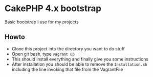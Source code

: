 # CakePHP 4.x bootstrap

Basic bootstrap I use for my projects

## Howto

- Clone this project into the directory you want to do stuff
- Open git bash, type `vagrant up`
- This should install everything and finally give you some instructions
- After installation you should be able to remove the `Installation.sh` including the line invoking that file from the VagrantFile
